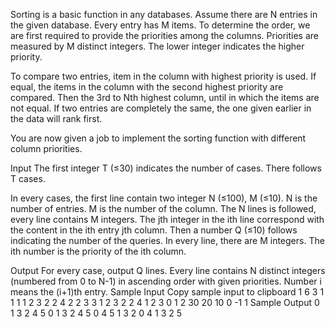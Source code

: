 Sorting is a basic function in any databases. Assume there are N entries in the given database. Every entry has M items. To determine the order, we are first required to provide the priorities among the columns. Priorities are measured by M distinct integers. The lower integer indicates the higher priority.

To compare two entries, item in the column with highest priority is used. If equal, the items in the column with the second highest priority are compared. Then the 3rd to Nth highest column, until in which the items are not equal. If two entries are completely the same, the one given earlier in the data will rank first.

You are now given a job to implement the sorting function with different column priorities.

Input
The first integer T (≤30) indicates the number of cases. There follows T cases.

In every cases, the first line contain two integer N (≤100), M (≤10). N is the number of entries. M is the number of the column. The N lines is followed, every line contains M integers. The jth integer in the ith line correspond with the content in the ith entry jth column. Then a number Q (≤10) follows indicating the number of the queries. In every line, there are M integers. The ith number is the priority of the ith column.

Output
For every case, output Q lines. Every line contains N distinct integers (numbered from 0 to N-1) in ascending order with given priorities. Number i means the (i+1)th entry.
Sample Input
 Copy sample input to clipboard
1
6 3
1 1 1
1 2 3
2 2 4
2 2 3
3 1 2
3 2 2
4
1 2 3
0 1 2
30 20 10
0 -1 1
Sample Output
0 1 3 2 4 5
0 1 3 2 4 5
0 4 5 1 3 2
0 4 1 3 2 5